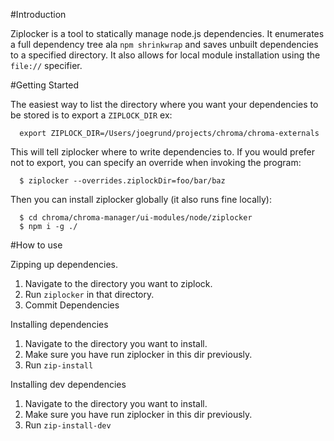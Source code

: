 #Introduction

Ziplocker is a tool to statically manage node.js dependencies. It enumerates a full dependency tree ala `npm shrinkwrap`
and saves unbuilt dependencies to a specified directory. It also allows for local module installation using the
`file://` specifier.

#Getting Started

The easiest way to list the directory where you want your dependencies to be stored is to export a `ZIPLOCK_DIR` ex:

  ```
    export ZIPLOCK_DIR=/Users/joegrund/projects/chroma/chroma-externals
  ```

This will tell ziplocker where to write dependencies to. If you would prefer not to export, you can specify an override
when invoking the program:

  ```
    $ ziplocker --overrides.ziplockDir=foo/bar/baz
  ```

Then you can install ziplocker globally (it also runs fine locally):

  ```
    $ cd chroma/chroma-manager/ui-modules/node/ziplocker
    $ npm i -g ./
  ```

#How to use

Zipping up dependencies.

  1. Navigate to the directory you want to ziplock.
  2. Run `ziplocker` in that directory.
  3. Commit Dependencies

Installing dependencies

  1. Navigate to the directory you want to install.
  2. Make sure you have run ziplocker in this dir previously.
  3. Run `zip-install`

Installing dev dependencies

  1. Navigate to the directory you want to install.
  2. Make sure you have run ziplocker in this dir previously.
  3. Run `zip-install-dev`
